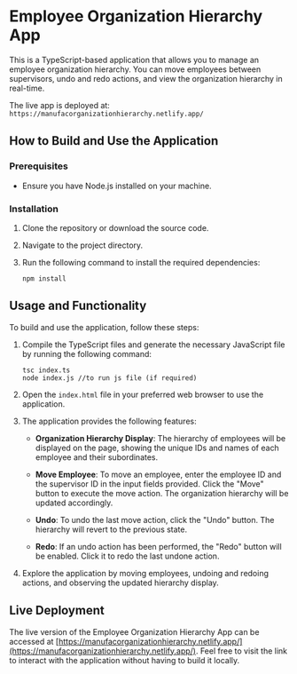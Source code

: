 # Employee Organization Hierarchy App

This is a TypeScript-based application that allows you to manage an employee organization hierarchy. You can move employees between supervisors, undo and redo actions, and view the organization hierarchy in real-time.

The live app is deployed at: `https://manufacorganizationhierarchy.netlify.app/`

## How to Build and Use the Application

### Prerequisites

- Ensure you have Node.js installed on your machine.

### Installation

1. Clone the repository or download the source code.
2. Navigate to the project directory.
3. Run the following command to install the required dependencies:

   ```shell
   npm install
   ```
## Usage and Functionality

To build and use the application, follow these steps:

1. Compile the TypeScript files and generate the necessary JavaScript file by running the following command:

   ```shell
   tsc index.ts
   node index.js //to run js file (if required)
    ```
2. Open the `index.html` file in your preferred web browser to use the application.

3. The application provides the following features:

    - **Organization Hierarchy Display**: The hierarchy of employees will be displayed on the page, showing the unique IDs and names of each employee and their subordinates.

    - **Move Employee**: To move an employee, enter the employee ID and the supervisor ID in the input fields provided. Click the "Move" button to execute the move action. The organization hierarchy will be updated accordingly.

    - **Undo**: To undo the last move action, click the "Undo" button. The hierarchy will revert to the previous state.

    - **Redo**: If an undo action has been performed, the "Redo" button will be enabled. Click it to redo the last undone action.

4. Explore the application by moving employees, undoing and redoing actions, and observing the updated hierarchy display.

## Live Deployment

The live version of the Employee Organization Hierarchy App can be accessed at [https://manufacorganizationhierarchy.netlify.app/](https://manufacorganizationhierarchy.netlify.app/). Feel free to visit the link to interact with the application without having to build it locally.


